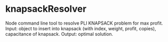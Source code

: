 # knapsackResolver
Node command line tool to resolve PLI KNAPSACK problem for max profit. Input: object to insert into knapsack (with index, weight, profit, copies), capacitance of knapsack. Output: optimal solution.
